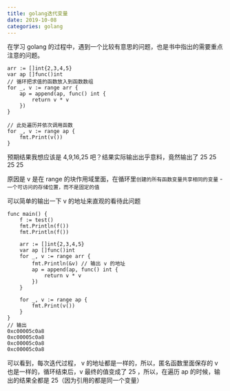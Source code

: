 ```yaml
---
title: golang迭代变量
date: 2019-10-08
categories: golang
---
```

在学习 golang 的过程中，遇到一个比较有意思的问题，也是书中指出的需要重点注意的问题。

```
arr := []int{2,3,4,5}
var ap []func()int
// 循环把求值的函数放入到函数数组
for _, v := range arr {
	ap = append(ap, func() int {
		return v * v
	})
}

// 此处遍历并依次调用函数
for _, v := range ap {
	fmt.Print(v())
}
```

预期结果我想应该是 4,9,16,25 吧？结果实际输出出乎意料，竟然输出了 25 25 25 25

原因是 v 是在 range 的块作用域里面，在循环里`创建的所有函数变量共享相同的变量` - `一个可访问的存储位置，而不是固定的值`

可以简单的输出一下 v 的地址来直观的看待此问题

```
func main() {
	f := test()
	fmt.Println(f())
	fmt.Println(f())

	arr := []int{2,3,4,5}
	var ap []func()int
	for _, v := range arr {
		fmt.Println(&v) // 输出 v 的地址
		ap = append(ap, func() int {
			return v * v
		})
	}

	for _, v := range ap {
		fmt.Print(v())
	}
}
// 输出
0xc00005c0a8
0xc00005c0a8
0xc00005c0a8
0xc00005c0a8
```

可以看到，每次迭代过程， v 的地址都是一样的，所以，匿名函数里面保存的 v 也是一样的，循环结束后，v 最终的值变成了 25 ，所以，在遍历 ap 的时候，输出的结果全都是 25（因为引用的都是同一个变量）

